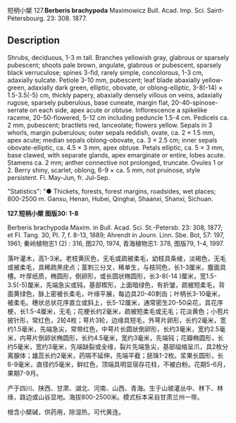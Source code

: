 短柄小檗
127.**Berberis brachypoda** Maximowicz Bull. Acad. Imp. Sci. Saint-Pétersbourg. 23: 308. 1877.

## Description
Shrubs, deciduous, 1-3 m tall. Branches yellowish gray, glabrous or sparsely pubescent; shoots pale brown, angulate, glabrous or pubescent, sparsely black verruculose; spines 3-fid, rarely simple, concolorous, 1-3 cm, adaxially sulcate. Petiole 3-10 mm, pubescent; leaf blade abaxially yellow-green, adaxially dark green, elliptic, obovate, or oblong-elliptic, 3-8(-14) × 1.5-3.5(-5) cm, thickly papery, abaxially densely villous on veins, adaxially rugose, sparsely puberulous, base cuneate, margin flat, 20-40-spinose-serrate on each side, apex acute or obtuse. Inflorescence a spikelike raceme, 20-50-flowered, 5-12 cm including peduncle 1.5-4 cm. Pedicels ca. 2 mm, pubescent; bractlets red, lanceolate; flowers yellow. Sepals in 3 whorls, margin puberulous; outer sepals reddish, ovate, ca. 2 × 1.5 mm, apex acute; median sepals oblong-obovate, ca. 3 × 2.5 cm; inner sepals obovate-elliptic, ca. 4.5 × 3 mm, apex obtuse. Petals elliptic, ca. 5 × 3 mm, base clawed, with separate glands, apex emarginate or entire, lobes acute. Stamens ca. 2 mm; anther connective not prolonged, truncate. Ovules 1 or 2. Berry shiny, scarlet, oblong, 6-9 × ca. 5 mm, not pruinose, style persistent. Fl. May-Jun, fr. Jul-Sep.

  "Statistics": "● Thickets, forests, forest margins, roadsides, wet places; 800-2500 m. Gansu, Henan, Hubei, Qinghai, Shaanxi, Shanxi, Sichuan.

**127.短柄小檗 图版30: 1-8**

Berberis brachypoda Maxim. in Bull. Acad. Sci. St.-Petersb. 23: 308, 1877; et Fl. Tang. 30, PI. 7, f. 8-13, 1889; Ahrendt in Journ. Linn. Sbe. Bot, 57: 197, 1961; 秦岭植物志1 (2) : 316, 图270, 1974, 青海植物志1: 378, 图版79, 1-4, 1997.

落叶灌木，高1-3米。老枝黄灰色，无毛或疏被柔毛，幼枝具条棱，淡褐色，无毛或被柔毛，具稀疏黑疣点；茎刺三分叉，稀单生，与枝同色，长1-3厘米，腹面具槽。叶厚纸质，椭圆形，倒卵形，或长圆状椭圆形，长3-8(-14 )厘米，宽1.5-3.5(-5)厘米，先端急尖或钝，基部楔形，上面暗绿色，有折皱，疏被短柔毛，背面黄绿色，脉上密被长柔毛，叶缘平展，每边具20-40刺齿；叶柄长3-10毫米，被柔毛。穗状总状花序直立或斜上，长5-12厘米，通常密生20-50朵花，具花序梗，长1.5-4厘米，无毛；花梗长约2毫米，疏被短柔毛或无毛；花淡黄色；小苞片披针形，常红色，2轮4枚；萼片3轮，边缘具短毛，外萼片卵形，长约2毫米，宽约1.5毫米，先端急尖，常带红色，中萼片长圆状倒卵形，长约3毫米，宽约2.5毫米，内萼片倒卵状椭圆形，长约4.5毫米，宽约3毫米，先端钝；花瓣椭圆形，长约5毫米，宽约3毫米，先端缺裂或全缘，裂片先端急尖，基部缢缩呈爪，具2枚分离腺体；雄蕊长约2毫米，药隔不延伸，先端平截；胚珠1-2枚。浆果长圆形，长6-9毫米，直径约5毫米，鲜红色，顶端具明显宿存花柱，不被白粉。花期5-6月，果期7-9月。

产于四川、陕西、甘肃、湖北、河南、山西、青海。生于山坡灌丛中、林下、林缘，路边或山谷显地。海拔800-2500米。模式标本采自甘肃兰州一带。

根含小檗碱，供药用，除湿热，可代黄连。
